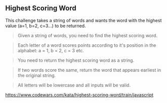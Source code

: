 ## Highest Scoring Word

This challenge takes a string of words and wants the word with the highest value (a=1, b=2, c=3...) to be returned.

> Given a string of words, you need to find the highest scoring word.

> Each letter of a word scores points according to it's position in the alphabet: a = 1, b = 2, c = 3 etc.

> You need to return the highest scoring word as a string.

> If two words score the same, return the word that appears earliest in the original string.

> All letters will be lowercase and all inputs will be valid.

https://www.codewars.com/kata/highest-scoring-word/train/javascript
